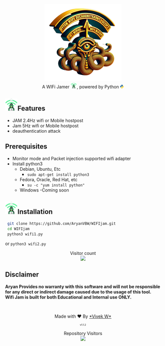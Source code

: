 
<p align="center">
<img src="https://raw.githubusercontent.com/AryanVBW/WIFIjam/main/Logo/OIG__17_-removebg-preview.png" height="250"><br>
A WIFi Jamer  <img src="https://raw.githubusercontent.com/AryanVBW/WIFIjam/main/wifiB.png" height="20">, powered by Python <img src="https://raw.githubusercontent.com/AryanVBW/WIFIjam/main/python.png" height="12">
</p>




## <img src="https://raw.githubusercontent.com/AryanVBW/WIFIjam/main/wifiB.png" height="40">Features
- JAM 2.4Hz wifi or Mobile hostpost
- Jam 5Hz wifi or Mobile hostpost 
- deauthentication attack 

## Prerequisites 
 - Monitor mode and Packet injection supported wifi adapter
 - Install python3
    - Debian, Ubuntu, Etc
        - `sudo apt-get install python3`
    - Fedora, Oracle, Red Hat, etc
        -  `su -c "yum install python"`
    - Windows 
        -Coming soon
## <img src="https://raw.githubusercontent.com/AryanVBW/WIFIjam/main/wifiB.png" height="40">Installation
```bash 
 git clone https://github.com/AryanVBW/WIFIjam.git
 cd WIFIjam
 python3 wifi1.py 
```
   or
   `python3 wifi2.py`

   <p align="center"> 
  Visitor count<br>
  <img src="https://profile-counter.glitch.me/Aryanvbw/count.svg" />


## Disclaimer
<b>Aryan Provides no warranty with this software and will not be responsible for any direct or indirect damage caused due to the usage of this tool.<br>
Wifi Jam is built for both Educational and Internal use ONLY.</b>

<br>
<p align="center">Made with ❤️ By <a href="aryanvbw.github.io">*Vivek W*</a></p>
<p align="center" style="font-size: 8px">v1.1.2</p>
<p align="center"> 
  Repository Visitors<br>
  <img src="https://visitor-badge.glitch.me/badge?page_id=aryanvbw/WIFIjam" />
</p>
